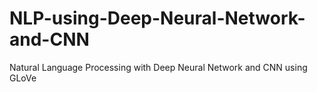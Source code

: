 # NLP-using-Deep-Neural-Network-and-CNN
Natural Language Processing with Deep Neural Network and CNN using GLoVe
